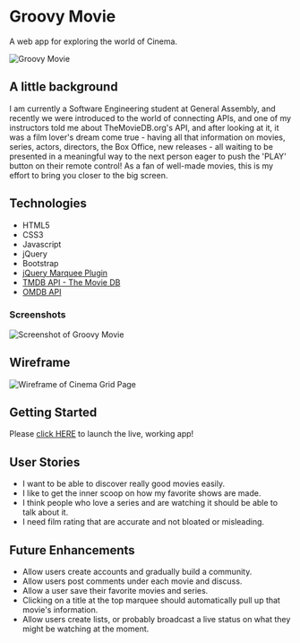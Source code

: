 # Groovy Movie

A web app for exploring the world of Cinema.

![Groovy Movie](https://imgur.com/download/QsfzS5j)

## A little background
I am currently a Software Engineering student at General Assembly, and recently we were introduced to the world of connecting APIs, and one of my instructors told me about TheMovieDB.org's API, and after looking at it, it was a film lover's dream come true - having all that information on movies, series, actors, directors, the Box Office, new releases - all waiting to be presented in a meaningful way to the next person eager to push the 'PLAY' button on their remote control! As a fan of well-made movies, this is my effort to bring you closer to the big screen.

## Technologies
- HTML5
- CSS3
- Javascript
- jQuery
- Bootstrap
- [jQuery Marquee Plugin](https://www.jqueryscript.net/demo/jQuery-Plugin-For-Horizontal-Text-Scrolling-Simple-Marquee/)
- [TMDB API - The Movie DB](http://themoviedb.org/settings/api)
- [OMDB API](https://www.omdbapi.com/)

### Screenshots
![Screenshot of Groovy Movie](https://imgur.com/download/vuScdln)

## Wireframe
![Wireframe of Cinema Grid Page](https://imgur.com/download/2s6hagT)

## Getting Started

Please [click HERE](https://groovymovie.netlify.app/) to launch the live, working app!

## User Stories
- I want to be able to discover really good movies easily.
- I like to get the inner scoop on how my favorite shows are made.
- I think people who love a series and are watching it should be able to talk about it. 
- I need film rating that are accurate and not bloated or misleading.

## Future Enhancements
- Allow users create accounts and gradually build a community.
- Allow users post comments under each movie and discuss.
- Allow a user save their favorite movies and series.
- Clicking on a title at the top marquee should automatically pull up that movie's information.
- Allow users create lists, or probably broadcast a live status on what they might be watching at the moment.
